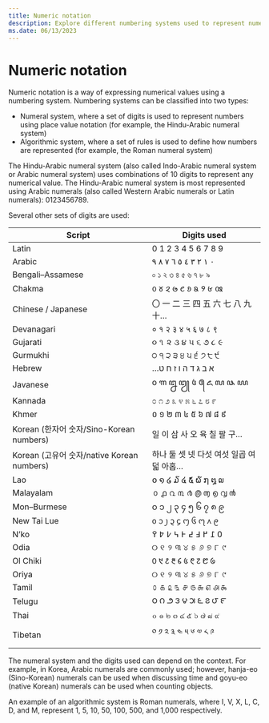 ```yaml
---
title: Numeric notation
description: Explore different numbering systems used to represent numerical values.
ms.date: 06/13/2023
---
```


# Numeric notation

Numeric notation is a way of expressing numerical values using a numbering system. Numbering systems can be classified into two types:

- Numeral system, where a set of digits is used to represent numbers using place value notation (for example, the Hindu-Arabic numeral system)
- Algorithmic system, where a set of rules is used to define how numbers are represented (for example, the Roman numeral system)

The Hindu-Arabic numeral system (also called Indo-Arabic numeral system or Arabic numeral system) uses combinations of 10 digits to represent any numerical value. The Hindu-Arabic numeral system is most represented using Arabic numerals (also called Western Arabic numerals or Latin numerals): 0123456789.

Several other sets of digits are used:

| Script   | Digits used |
|----------|-------------|
| Latin | 0 1 2 3 4 5 6 7 8 9 |
| Arabic | &#x2067;٠ ١ ٢ ٣ ٤ ٥ ٦ ٧ ٨ ٩&#x2069; |
| Bengali–Assamese | ০ ১ ২ ৩ ৪ ৫ ৬ ৭ ৮ ৯ |
| Chakma | 𑄶 𑄷 𑄸 𑄹 𑄺 𑄻 𑄼 𑄽 𑄾 𑄿 |
| Chinese / Japanese | 〇 一 二 三 四 五 六 七 八 九 十… |
| Devanagari | ० १ २ ३ ४ ५ ६ ७ ८ ९ |
| Gujarati | ૦ ૧ ૨ ૩ ૪ ૫ ૬ ૭ ૮ ૯ |
| Gurmukhi | ੦ ੧ ੨ ੩ ੪ ੫ ੬ ੭ ੮ ੯ |
| Hebrew | &#x2067;א ב ג ד ה ו ז ח ט…&#x2069; |
| Javanese | ꧐ ꧑ ꧒ ꧓ ꧔ ꧕ ꧖ ꧗ ꧘ ꧙ |
| Kannada | ೦ ೧ ೨ ೩ ೪ ೫ ೬ ೭ ೮ ೯ |
| Khmer | ០ ១ ២ ៣ ៤ ៥ ៦ ៧ ៨ ៩ |
| Korean (한자어 숫자/Sino-Korean numbers) | 일 이 삼 사 오 육 칠 팔 구… |
| Korean (고유어 숫자/native Korean numbers) | 하나 둘 셋 넷 다섯 여섯 일곱 여덟 아홉… |
| Lao | ໐ ໑ ໒ ໓ ໔ ໕ ໖ ໗ ໘ ໙ |
| Malayalam | ൦ ൧ ൨ ൩ ൪ ൫ ൬ ൭ ൮ ൯ |
| Mon–Burmese | ၀ ၁ ၂ ၃ ၄ ၅ ၆ ၇ ၈ ၉ |
| New Tai Lue | ᧐ ᧑ ᧒ ᧓ ᧔ ᧕ ᧖ ᧗ ᧘ ᧙ |
| N’ko | &#x2067;߀ ߁ ߂ ߃ ߄ ߅ ߆ ߇ ߈ ߉ &#x2069;|
| Odia | ୦ ୧ ୨ ୩ ୪ ୫ ୬ ୭ ୮ ୯ |
| Ol Chiki | ᱐ ᱑ ᱒ ᱓ ᱔ ᱕ ᱖ ᱗ ᱘ ᱙ |
| Oriya | ୦ ୧ ୨ ୩ ୪ ୫ ୬ ୭ ୮ ୯ |
| Tamil | ௦ ௧ ௨ ௩ ௪ ௫ ௬ ௭ ௮ ௯ |
| Telugu | ౦ ౧ ౨ ౩ ౪ ౫ ౬ ౭ ౮ ౯ |
| Thai | ๐ ๑ ๒ ๓ ๔ ๕ ๖ ๗ ๘ ๙ |
| Tibetan | ༠ ༡ ༢ ༣ ༤ ༥ ༦ ༧ ༨ ༩ |

The numeral system and the digits used can depend on the context. For example, in Korea, Arabic numerals are commonly used; however, hanja-eo (Sino-Korean) numerals can be used when discussing time and goyu-eo (native Korean) numerals can be used when counting objects.

An example of an algorithmic system is Roman numerals, where I, V, X, L, C, D, and M, represent 1, 5, 10, 50, 100, 500, and 1,000 respectively.
